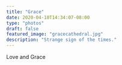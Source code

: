 ```yaml
---
title: "Grace"
date: 2020-04-10T14:34:07-08:00
type: "photos"
draft: false 
featured_image: "gracecathedral.jpg"
description: "Strange sign of the times." 
---
```


Love and Grace